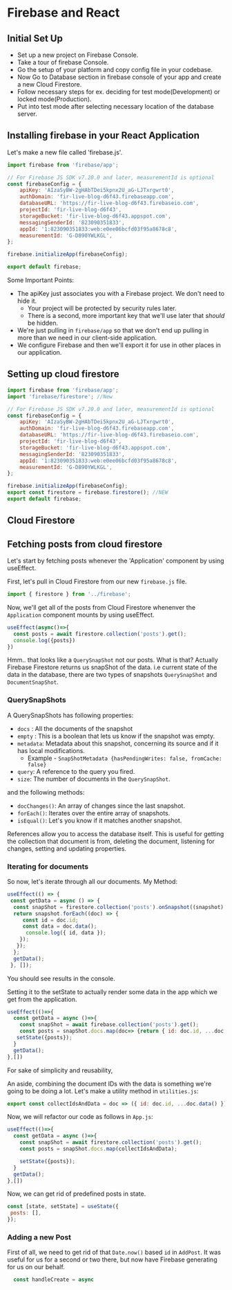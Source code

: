 # Firebase and React

## Initial Set Up

- Set up a new project on Firebase Console.
- Take a tour of firebase Console.
- Go the setup of your platform and copy config file in your codebase.
- Now Go to Database section in firebase console of your app and create a new Cloud Firestore.
- Follow necessary steps for ex. deciding for test mode(Development) or locked mode(Production).
- Put into test mode after selecting necessary location of the database server.

## Installing firebase in your React Application

Let's make a new file called 'firebase.js'.

```js
import firebase from 'firebase/app';

// For Firebase JS SDK v7.20.0 and later, measurementId is optional
const firebaseConfig = {
    apiKey: 'AIzaSyBW-2gHAbTDei5kpnx2U_aG-LJTxrgwrt0',
    authDomain: 'fir-live-blog-d6f43.firebaseapp.com',
    databaseURL: 'https://fir-live-blog-d6f43.firebaseio.com',
    projectId: 'fir-live-blog-d6f43',
    storageBucket: 'fir-live-blog-d6f43.appspot.com',
    messagingSenderId: '823090351833',
    appId: '1:823090351833:web:e0ee06bcfd03f95a8678c8',
    measurementId: 'G-D890YWLKGL',
};

firebase.initializeApp(firebaseConfig);

export default firebase;
```

Some Important Points:

- The apiKey just associates you with a Firebase project. We don't need to hide it.
  - Your project will be protected by security rules later.
  - There is a second, more important key that we'll use later that *should* be hidden.
- We're just pulling in `firebase/app` so that we don't end up pulling in more than we need in our client-side application.
- We configure Firebase and then we'll export it for use in other places in our application.

## Setting up cloud firestore

```js
import firebase from 'firebase/app';
import 'firebase/firestore'; //New

// For Firebase JS SDK v7.20.0 and later, measurementId is optional
const firebaseConfig = {
    apiKey: 'AIzaSyBW-2gHAbTDei5kpnx2U_aG-LJTxrgwrt0',
    authDomain: 'fir-live-blog-d6f43.firebaseapp.com',
    databaseURL: 'https://fir-live-blog-d6f43.firebaseio.com',
    projectId: 'fir-live-blog-d6f43',
    storageBucket: 'fir-live-blog-d6f43.appspot.com',
    messagingSenderId: '823090351833',
    appId: '1:823090351833:web:e0ee06bcfd03f95a8678c8',
    measurementId: 'G-D890YWLKGL',
};

firebase.initializeApp(firebaseConfig);
export const firestore = firebase.firestore(); //NEW
export default firebase;

```

## Cloud Firestore

## Fetching posts from cloud firestore

Let's start by fetching posts whenever the 'Application' component by using useEffect.

First, let's pull in Cloud Firestore from our new `firebase.js` file.

```js
import { firestore } from '../firebase';
```

Now, we'll get all of  the posts from Cloud Firestore whenenver the `Application` component mounts by using useEffect.

```js
useEffect(async()=>{
  const posts = await firestore.collection('posts').get();
  console.log({posts})
})

```

Hmm.. that looks like a `QuerySnapShot` not our posts. What is that?
Actually Firebase Firestore returns us snapShot of the data. i.e current state
of the data in the database, there are two types of snapshots `QuerySnapShot` and `DocumentSnapShot`. 

### QuerySnapShots

A QuerySnapShots has following properties:

- `docs` : All the documents of the snapshot
- `empty` : This is a boolean that lets us know if the snapshot was empty.
- `metadata`: Metadata about this snapshot, concerning its source and if it has local modifications.
  - Example - `SnapShotMetadata {hasPendingWrites: false, fromCache: false}`
- `query`: A reference to the query you fired.
- `size`: The number of documents in the `QuerySnapShot`.

and the following methods:

- `docChanges()`: An array of changes since the last snapshot.
- `forEach()`: Iterates over the entire array of snapshots.
- `isEqual()`: Let's you know if it matches another snapshot.

References allow you to access the database itself. This is useful for getting the collection that document is from, deleting the document, listening for changes, setting and updating properties.

### Iterating for documents

So now, let's iterate through all our documents.
My Method:

```js
useEffect(() => {
 const getData = async () => {
  const snapShot = firestore.collection('posts').onSnapshot((snapshot) => {
  return snapshot.forEach((doc) => {
     const id = doc.id;
     const data = doc.data();
      console.log({ id, data });
    });
   });
  };
  getData();
 }, []);

```

You should see results in the console.

Setting it to the setState to actually render some data in the app which we get from the application.

```js
useEffect(()=>{
  const getData = async ()=>{
    const snapShot = await firebase.collection('posts').get();
    const posts = snapShot.docs.map(doc=> {return { id: doc.id, ...doc.data()}});
   setState({posts});
  }
  getData();
},[])

```

For sake of simplicity and reusability, 

An aside, combining the document IDs with the data is something we're going to be doing a lot. Let's make a utility method in `utilities.js`:

```js
export const collectIdsAndData = doc => ({ id: doc.id, ...doc.data() })
```

Now, we will refactor our code as follows in `App.js`:

```js
useEffect(()=>{
  const getData = async ()=>{
    const snapShot = await firestore.collection('posts').get();
    const posts = snapShot.docs.map(collectIdsAndData);

    setState({posts});
  }
  getData();
},[])
```

Now, we can get rid of predefined posts in state.

```js
const [state, setState] = useState({
 posts: [],
});
```

### Adding a new Post

First of all, we need to get rid of that `Date.now()` based `id` in `AddPost`. It was useful for us for a second or two there, but now have Firebase generating for us on our behalf.

```js
  const handleCreate = async